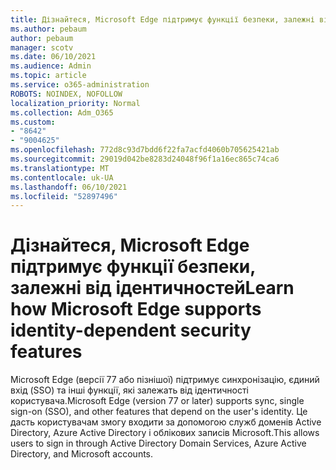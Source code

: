 ```yaml
---
title: Дізнайтеся, Microsoft Edge підтримує функції безпеки, залежні від ідентичностей
ms.author: pebaum
author: pebaum
manager: scotv
ms.date: 06/10/2021
ms.audience: Admin
ms.topic: article
ms.service: o365-administration
ROBOTS: NOINDEX, NOFOLLOW
localization_priority: Normal
ms.collection: Adm_O365
ms.custom:
- "8642"
- "9004625"
ms.openlocfilehash: 772d8c93d7bdd6f22fa7acfd4060b705625421ab
ms.sourcegitcommit: 29019d042be8283d24048f96f1a16ec865c74ca6
ms.translationtype: MT
ms.contentlocale: uk-UA
ms.lasthandoff: 06/10/2021
ms.locfileid: "52897496"
---
```

# <a name="learn-how-microsoft-edge-supports-identity-dependent-security-features"></a><span data-ttu-id="4b16b-102">Дізнайтеся, Microsoft Edge підтримує функції безпеки, залежні від ідентичностей</span><span class="sxs-lookup"><span data-stu-id="4b16b-102">Learn how Microsoft Edge supports identity-dependent security features</span></span>

<span data-ttu-id="4b16b-103">Microsoft Edge (версії 77 або пізнішої) підтримує синхронізацію, єдиний вхід (SSO) та інші функції, які залежать від ідентичності користувача.</span><span class="sxs-lookup"><span data-stu-id="4b16b-103">Microsoft Edge (version 77 or later) supports sync, single sign-on (SSO), and other features that depend on the user's identity.</span></span> <span data-ttu-id="4b16b-104">Це дасть користувачам змогу входити за допомогою служб доменів Active Directory, Azure Active Directory і облікових записів Microsoft.</span><span class="sxs-lookup"><span data-stu-id="4b16b-104">This allows users to sign in through Active Directory Domain Services, Azure Active Directory, and Microsoft accounts.</span></span>
